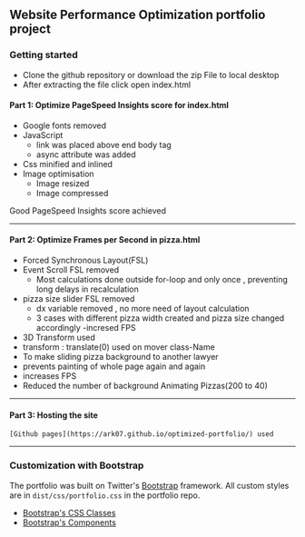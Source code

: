 ## Website Performance Optimization portfolio project



### Getting started

 - Clone the github repository or download the zip File to local desktop
 - After extracting the file click open index.html

#### Part 1: Optimize PageSpeed Insights score for index.html
  - Google fonts removed
  - JavaScript
    - link was placed above end body tag
    - async attribute was added
  - Css minified and inlined
  - Image optimisation
    - Image resized
    - Image compressed

Good PageSpeed Insights score achieved

***
#### Part 2:  Optimize Frames per Second in pizza.html

 - Forced Synchronous Layout(FSL)
  - Event Scroll FSL removed
    - Most calculations done outside for-loop and only once , preventing long delays in recalculation
  - pizza size slider FSL removed
    -  dx variable removed , no more need of layout calculation
    - 3 cases with different pizza width created and pizza size changed accordingly
  -incresed FPS     
 - 3D Transform used
  - transform : translate(0) used on mover class-Name
  - To make sliding pizza background to another lawyer
  - prevents painting of whole page again and again
  - increases FPS
 - Reduced the number of background Animating Pizzas(200 to 40)
 
***

#### Part 3: Hosting the site

    [Github pages](https://ark07.github.io/optimized-portfolio/) used
    

***
### Customization with Bootstrap
The portfolio was built on Twitter's <a href="http://getbootstrap.com/">Bootstrap</a> framework. All custom styles are in `dist/css/portfolio.css` in the portfolio repo.

* <a href="http://getbootstrap.com/css/">Bootstrap's CSS Classes</a>
* <a href="http://getbootstrap.com/components/">Bootstrap's Components</a>
